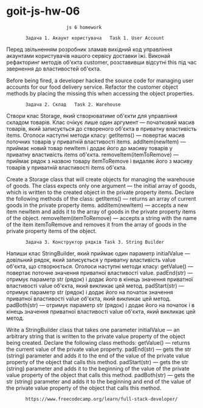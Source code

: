 # goit-js-hw-06

                          js 6 homework

           Задача 1. Акаунт користувача   Task 1. User Account

Перед звільненням розробник зламав вихідний код управління акаунтами
користувачів нашого сервісу доставки їжі. Виконай рефакторинг методів об'єкта
customer, розставивши відсутні this під час звернення до властивостей об'єкта.

Before being fired, a developer hacked the source code for managing user
accounts for our food delivery service. Refactor the customer object methods by
placing the missing this when accessing the object properties.

           Задача 2. Склад   Task 2. Warehouse

Створи клас Storage, який створюватиме об'єкти для управління складом товарів.
Клас очікує лише один аргумент — початковий масив товарів, який записується до
створеного об'єкта в приватну властивість items. Оголоси наступні методи класу:
getItems() — повертає масив поточних товарів у приватній властивості items.
addItem(newItem) — приймає новий товар newItem і додає його до масиву товарів у
приватну властивість items об'єкта. removeItem(itemToRemove) — приймає рядок з
назвою товару itemToRemove і видаляє його з масиву товарів у приватній
властивості items об'єкта.

Create a Storage class that will create objects for managing the warehouse of
goods. The class expects only one argument — the initial array of goods, which
is written to the created object in the private property items. Declare the
following methods of the class: getItems() — returns an array of current goods
in the private property items. addItem(newItem) — accepts a new item newItem and
adds it to the array of goods in the private property items of the object.
removeItem(itemToRemove) — accepts a string with the name of the item
itemToRemove and removes it from the array of goods in the private property
items of the object.

           Задача 3. Конструктор рядків Task 3. String Builder

Напиши клас StringBuilder, який приймає один параметр initialValue — довільний
рядок, який записується у приватну властивість value об'єкта, що створюється.
Оголоси наступні методи класу: getValue() — повертає поточне значення приватної
властивості value. padEnd(str) — отримує параметр str (рядок) і додає його в
кінець значення приватної властивості value об'єкта, який викликає цей метод.
padStart(str) — отримує параметр str (рядок) і додає його на початок значення
приватної властивості value об'єкта, який викликає цей метод. padBoth(str) —
отримує параметр str (рядок) і додає його на початок і в кінець значення
приватної властивості value об'єкта, який викликає цей метод.

Write a StringBuilder class that takes one parameter initialValue — an arbitrary
string that is written to the private value property of the object being
created. Declare the following class methods: getValue() — returns the current
value of the private value property. padEnd(str) — gets the str (string)
parameter and adds it to the end of the value of the private value property of
the object that calls this method. padStart(str) — gets the str (string)
parameter and adds it to the beginning of the value of the private value
property of the object that calls this method. padBoth(str) — gets the str
(string) parameter and adds it to the beginning and end of the value of the
private value property of the object that calls this method.

           https://www.freecodecamp.org/learn/full-stack-developer/
